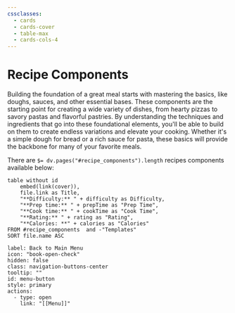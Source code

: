 ```yaml
---
cssclasses:
  - cards
  - cards-cover
  - table-max
  - cards-cols-4
---
```


# Recipe Components

Building the foundation of a great meal starts with mastering the basics, like doughs, sauces, and other essential bases. These components are the starting point for creating a wide variety of dishes, from hearty pizzas to savory pastas and flavorful pastries. By understanding the techniques and ingredients that go into these foundational elements, you'll be able to build on them to create endless variations and elevate your cooking. Whether it's a simple dough for bread or a rich sauce for pasta, these basics will provide the backbone for many of your favorite meals.

There are `$= dv.pages("#recipe_components").length`  recipes components available below:
```dataview
table without id
	embed(link(cover)),
	file.link as Title,
	"**Difficulty:** " + difficulty as Difficulty,
	"**Prep time:** " + prepTime as "Prep Time",
	"**Cook time:** " + cookTime as "Cook Time",
	"**Rating:** " + rating as "Rating",
	"**Calories: **" + calories as "Calories"
FROM #recipe_components  and -"Templates"
SORT file.name ASC
```


```meta-bind-button
label: Back to Main Menu
icon: "book-open-check"
hidden: false
class: navigation-buttons-center
tooltip: ""
id: menu-button
style: primary
actions:
  - type: open
    link: "[[Menu]]"

```
 

